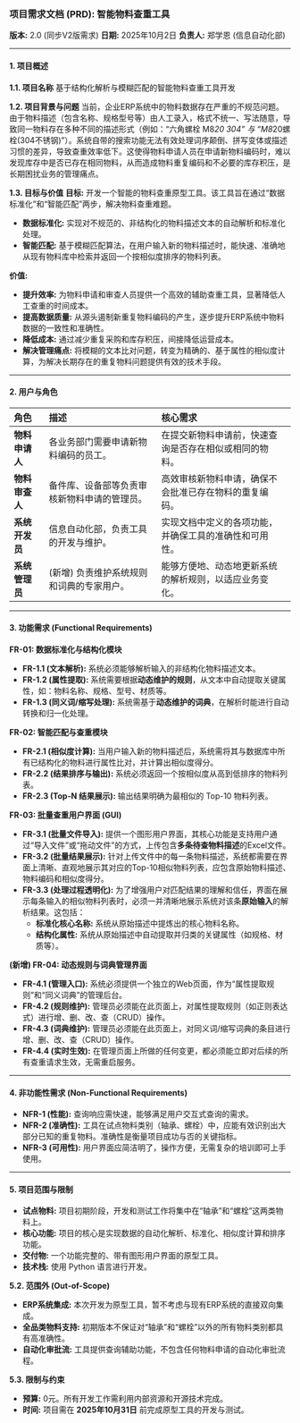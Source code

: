 ### **项目需求文档 (PRD): 智能物料查重工具**

**版本:** 2.0 (同步V2版需求)
**日期:** 2025年10月2日
**负责人:** 郑学恩 (信息自动化部)

---

#### **1. 项目概述**

**1.1. 项目名称**
基于结构化解析与模糊匹配的智能物料查重工具开发

**1.2. 项目背景与问题**
当前，企业ERP系统中的物料数据存在严重的不规范问题。由于物料描述（包含名称、规格型号等）由人工录入，格式不统一、写法随意，导致同一物料存在多种不同的描述形式（例如：“六角螺栓 M8*20 304” 与 “M8*20螺栓(304不锈钢)”）。系统自带的搜索功能无法有效处理词序颠倒、拼写变体或描述习惯的差异，导致查重效率低下。这使得物料申请人员在申请新物料编码时，难以发现库存中是否已存在相同物料，从而造成物料重复编码和不必要的库存积压，是长期困扰业务的管理痛点。

**1.3. 目标与价值**
**目标:** 开发一个智能的物料查重原型工具。该工具旨在通过“数据标准化”和“智能匹配”两步，解决物料查重难题。
*   **数据标准化:** 实现对不规范的、非结构化的物料描述文本的自动解析和标准化处理。
*   **智能匹配:** 基于模糊匹配算法，在用户输入新的物料描述时，能快速、准确地从现有物料库中检索并返回一个按相似度排序的物料列表。

**价值:**
*   **提升效率:** 为物料申请和审查人员提供一个高效的辅助查重工具，显著降低人工查重的时间成本。
*   **提高数据质量:** 从源头遏制新重复物料编码的产生，逐步提升ERP系统中物料数据的一致性和准确性。
*   **降低成本:** 通过减少重复采购和库存积压，间接降低运营成本。
*   **解决管理痛点:** 将模糊的文本比对问题，转变为精确的、基于属性的相似度计算，为解决长期存在的重复物料问题提供有效的技术手段。

---

#### **2. 用户与角色**

| 角色           | 描述                                         | 核心需求                                               |
| :------------- | :------------------------------------------- | :----------------------------------------------------- |
| **物料申请人** | 各业务部门需要申请新物料编码的员工。         | 在提交新物料申请前，快速查询是否存在相似或相同的物料。 |
| **物料审查人** | 备件库、设备部等负责审核新物料申请的管理员。 | 高效审核新物料申请，确保不会批准已存在物料的重复编码。 |
| **系统开发员** | 信息自动化部，负责工具的开发与维护。         | 实现文档中定义的各项功能，并确保工具的准确性和可用性。 |
| **系统管理员** | (新增) 负责维护系统规则和词典的专家用户。   | 能够方便地、动态地更新系统的解析规则，以适应业务变化。 |

---

#### **3. 功能需求 (Functional Requirements)**

**FR-01: 数据标准化与结构化模块**
*   **FR-1.1 (文本解析):** 系统必须能够解析输入的非结构化物料描述文本。
*   **FR-1.2 (属性提取):** 系统需要根据**动态维护的规则**，从文本中自动提取关键属性，如：物料名称、规格、型号、材质等。
*   **FR-1.3 (同义词/缩写处理):** 系统需基于**动态维护的词典**，在解析时能进行自动转换和归一化处理。

**FR-02: 智能匹配与查重模块**
*   **FR-2.1 (相似度计算):** 当用户输入新的物料描述后，系统需将其与数据库中所有已结构化的物料进行属性比对，并计算出相似度得分。
*   **FR-2.2 (结果排序与输出):** 系统必须返回一个按相似度从高到低排序的物料列表。
*   **FR-2.3 (Top-N 结果展示):** 输出结果明确为最相似的 Top-10 物料列表。

**FR-03: 批量查重用户界面 (GUI)**
*   **FR-3.1 (批量文件导入):** 提供一个图形用户界面，其核心功能是支持用户通过“导入文件”或“拖动文件”的方式，上传包含**多条待查物料描述**的Excel文件。
*   **FR-3.2 (批量结果展示):** 针对上传文件中的每一条物料描述，系统都需要在界面上清晰、直观地展示其对应的Top-10相似物料列表，应包含原始物料描述、物料编码和相似度得分。
*   **FR-3.3 (处理过程透明化):** 为了增强用户对匹配结果的理解和信任，界面在展示每条输入的相似物料列表时，必须一并清晰地展示系统对该条**原始输入**的解析结果。这包括：
    *   **标准化核心名称:** 系统从原始描述中提炼出的核心物料名称。
    *   **结构化属性:** 系统从原始描述中自动提取并归类的关键属性（如规格、材质等）。

**(新增) FR-04: 动态规则与词典管理界面**
*   **FR-4.1 (管理入口):** 系统必须提供一个独立的Web页面，作为“属性提取规则”和“同义词典”的管理后台。
*   **FR-4.2 (规则维护):** 管理员必须能在此页面上，对属性提取规则（如正则表达式）进行增、删、改、查（CRUD）操作。
*   **FR-4.3 (词典维护):** 管理员必须能在此页面上，对同义词/缩写词典的条目进行增、删、改、查（CRUD）操作。
*   **FR-4.4 (实时生效):** 在管理页面上所做的任何变更，都必须能立即对后续的所有查重请求生效，无需重启服务。

---

#### **4. 非功能性需求 (Non-Functional Requirements)**
*   **NFR-1 (性能):** 查询响应需快速，能够满足用户交互式查询的需求。
*   **NFR-2 (准确性):** 工具在试点物料类别（轴承、螺栓）中，应能有效识别出大部分已知的重复物料。准确性是衡量项目成功与否的关键指标。
*   **NFR-3 (可用性):** 用户界面应简洁明了，操作方便，无需复杂的培训即可上手使用。

---

#### **5. 项目范围与限制**
*   **试点物料:** 项目初期阶段，开发和测试工作将集中在“轴承”和“螺栓”这两类物料上。
*   **核心功能:** 项目的核心是实现数据的自动化解析、标准化、相似度计算和排序功能。
*   **交付物:** 一个功能完整的、带有图形用户界面的原型工具。
*   **技术栈:** 使用 Python 语言进行开发。

**5.2. 范围外 (Out-of-Scope)**
*   **ERP系统集成:** 本次开发为原型工具，暂不考虑与现有ERP系统的直接双向集成。
*   **全品类物料支持:** 初期版本不保证对“轴承”和“螺栓”以外的所有物料类别都具有高准确性。
*   **自动化审批流:** 工具提供查询辅助功能，不包含任何物料申请的自动化审批流程。

**5.3. 限制与约束**
*   **预算:** 0元。所有开发工作需利用内部资源和开源技术完成。
*   **时间:** 项目需在 **2025年10月31日** 前完成原型工具的开发与测试。
